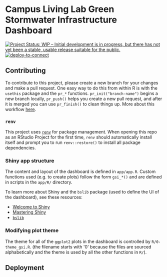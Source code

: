 # Campus Living Lab Green Stormwater Infrastructure Dashboard

<!-- badges: start -->
[![Project Status: WIP – Initial development is in progress, but there has not yet been a stable, usable release suitable for the public.](https://www.repostatus.org/badges/latest/wip.svg)](https://www.repostatus.org/#wip)
[![deploy-to-connect](https://github.com/UArizonaGSICampusLivingLab/gsi-dashboard/actions/workflows/deploy-connect.yaml/badge.svg)](https://github.com/UArizonaGSICampusLivingLab/gsi-dashboard/actions/workflows/deploy-connect.yaml)
<!-- badges: end -->

<!-- About this dashboard.  To be filled out by Malcolm and Vanessa -->

## Contributing

To contribute to this project, please create a new branch for your changes and make a pull request. One easy way to do this from within R is with the `usethis` package and the `pr_*` functions. `pr_init("branch-name")` begins a new branch locally, `pr_push()` helps you create a new pull request, and after it is merged you can use `pr_finish()` to clean things up. More about this workflow [here](https://usethis.r-lib.org/articles/pr-functions.html).

### `renv`

This project uses [`renv`](https://rstudio.github.io/renv/articles/renv.html) for package management. When opening this repo as an RStudio Project for the first time, `renv` should automatically install itself and prompt you to run `renv::restore()` to install all package dependencies.

### Shiny app structure

The content and layout of the dashboard is defined in `app/app.R`.  Custom functions used (e.g. to create plots) follow the form `gsi_*()` and are defined in scripts in the `app/R/` directory.

To learn more about Shiny and the `bslib` package (used to define the UI of the dashboard), see these resources:

- [Welcome to Shiny](https://shiny.posit.co/r/getstarted/shiny-basics/lesson1/index.html)
- [Mastering Shiny](https://mastering-shiny.org/)
- [`bslib`](https://rstudio.github.io/bslib/index.html)

### Modifying plot theme

The theme for all of the `ggplot2` plots in the dashboard is controlled by `R/0-theme_gsi.R`.
(the filename starts with '0' because the files are sourced alphabetically and the theme is used by all the other functions in `R/`).

## Deployment
<!-- aspirational: 
This app is published to <https://viz.datascience.arizona.edu/gsi-dashboard/> automatically by a GitHub action whenever changes are made to the main branch of this repository.
If changes are not being reflected on the deployed app or there are other issues with the live app, please contact \@cct-datascience.
-->
